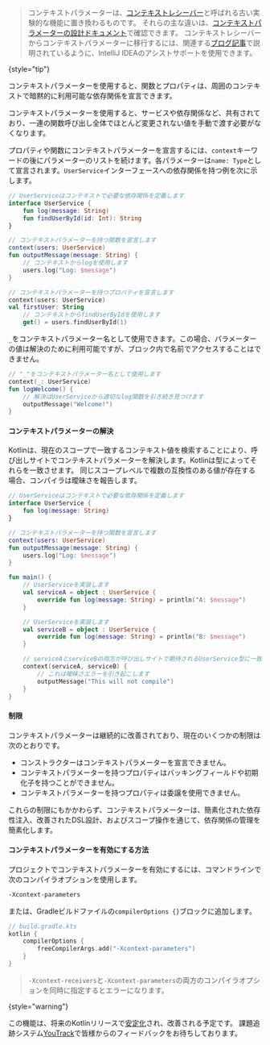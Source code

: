 [//]: # (title: コンテキストパラメーター)

<primary-label ref="experimental-general"/>

> コンテキストパラメーターは、[コンテキストレシーバー](whatsnew1620.md#prototype-of-context-receivers-for-kotlin-jvm)と呼ばれる古い実験的な機能に置き換わるものです。
> それらの主な違いは、[コンテキストパラメーターの設計ドキュメント](https://github.com/Kotlin/KEEP/blob/master/proposals/context-parameters.md#summary-of-changes-from-the-previous-proposal)で確認できます。
> コンテキストレシーバーからコンテキストパラメーターに移行するには、関連する[ブログ記事](https://blog.jetbrains.com/kotlin/2025/04/update-on-context-parameters/)で説明されているように、IntelliJ IDEAのアシストサポートを使用できます。
>
{style="tip"}

コンテキストパラメーターを使用すると、関数とプロパティは、周囲のコンテキストで暗黙的に利用可能な依存関係を宣言できます。

コンテキストパラメーターを使用すると、サービスや依存関係など、共有されており、一連の関数呼び出し全体でほとんど変更されない値を手動で渡す必要がなくなります。

プロパティや関数にコンテキストパラメーターを宣言するには、`context`キーワードの後にパラメーターのリストを続けます。各パラメーターは`name: Type`として宣言されます。`UserService`インターフェースへの依存関係を持つ例を次に示します。

```kotlin
// UserServiceはコンテキストで必要な依存関係を定義します
interface UserService {
    fun log(message: String)
    fun findUserById(id: Int): String
}

// コンテキストパラメーターを持つ関数を宣言します
context(users: UserService)
fun outputMessage(message: String) {
    // コンテキストからlogを使用します
    users.log("Log: $message")
}

// コンテキストパラメーターを持つプロパティを宣言します
context(users: UserService)
val firstUser: String
    // コンテキストからfindUserByIdを使用します    
    get() = users.findUserById(1)
```

`_`をコンテキストパラメーター名として使用できます。この場合、パラメーターの値は解決のために利用可能ですが、ブロック内で名前でアクセスすることはできません。

```kotlin
// "_"をコンテキストパラメーター名として使用します
context(_: UserService)
fun logWelcome() {
    // 解決はUserServiceから適切なlog関数を引き続き見つけます
    outputMessage("Welcome!")
}
```

#### コンテキストパラメーターの解決

Kotlinは、現在のスコープで一致するコンテキスト値を検索することにより、呼び出しサイトでコンテキストパラメーターを解決します。Kotlinは型によってそれらを一致させます。
同じスコープレベルで複数の互換性のある値が存在する場合、コンパイラは曖昧さを報告します。

```kotlin
// UserServiceはコンテキストで必要な依存関係を定義します
interface UserService {
    fun log(message: String)
}

// コンテキストパラメーターを持つ関数を宣言します
context(users: UserService)
fun outputMessage(message: String) {
    users.log("Log: $message")
}

fun main() {
    // UserServiceを実装します
    val serviceA = object : UserService {
        override fun log(message: String) = println("A: $message")
    }

    // UserServiceを実装します
    val serviceB = object : UserService {
        override fun log(message: String) = println("B: $message")
    }

    // serviceAとserviceBの両方が呼び出しサイトで期待されるUserService型に一致します
    context(serviceA, serviceB) {
        // これは曖昧さエラーを引き起こします
        outputMessage("This will not compile")
    }
}
```

#### 制限

コンテキストパラメーターは継続的に改善されており、現在のいくつかの制限は次のとおりです。

* コンストラクターはコンテキストパラメーターを宣言できません。
* コンテキストパラメーターを持つプロパティはバッキングフィールドや初期化子を持つことができません。
* コンテキストパラメーターを持つプロパティは委譲を使用できません。

これらの制限にもかかわらず、コンテキストパラメーターは、簡素化された依存性注入、改善されたDSL設計、およびスコープ操作を通じて、依存関係の管理を簡素化します。

#### コンテキストパラメーターを有効にする方法

プロジェクトでコンテキストパラメーターを有効にするには、コマンドラインで次のコンパイラオプションを使用します。

```Bash
-Xcontext-parameters
```

または、Gradleビルドファイルの`compilerOptions {}`ブロックに追加します。

```kotlin
// build.gradle.kts
kotlin {
    compilerOptions {
        freeCompilerArgs.add("-Xcontext-parameters")
    }
}
```

> `-Xcontext-receivers`と`-Xcontext-parameters`の両方のコンパイラオプションを同時に指定するとエラーになります。
>
{style="warning"}

この機能は、将来のKotlinリリースで[安定化](components-stability.md#stability-levels-explained)され、改善される予定です。
課題追跡システム[YouTrack](https://youtrack.jetbrains.com/issue/KT-10468/Context-Parameters-expanding-extension-receivers-to-work-with-scopes)で皆様からのフィードバックをお待ちしております。